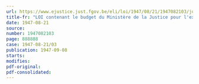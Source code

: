 ```yaml
---
url: https://www.ejustice.just.fgov.be/eli/loi/1947/08/21/1947082103/justel
title-fr: "LOI contenant le budget du Ministère de la Justice pour l'exercice 1947"
date: 1947-08-21
source:
number: 1947082103
page: 888888
case: 1947-08-21/03
publication: 1947-09-08
starts:
modifies:
pdf-original:
pdf-consolidated:
---
```



